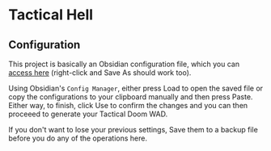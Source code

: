 # Tactical Hell

## Configuration

This project is basically an Obsidian configuration file, which you can [access here](https://raw.githubusercontent.com/tukkek/tactical-hell/main/CONFIG.txt) (right-click and Save As should work too).

Using Obsidian's `Config Manager`, either press Load to open the saved file or copy the configurations to your clipboard manually and then press Paste. Either way, to finish, click Use to confirm the changes and you can then proceeed to generate your Tactical Doom WAD.

If you don't want to lose your previous settings, Save them to a backup file before you do any of the operations here.
